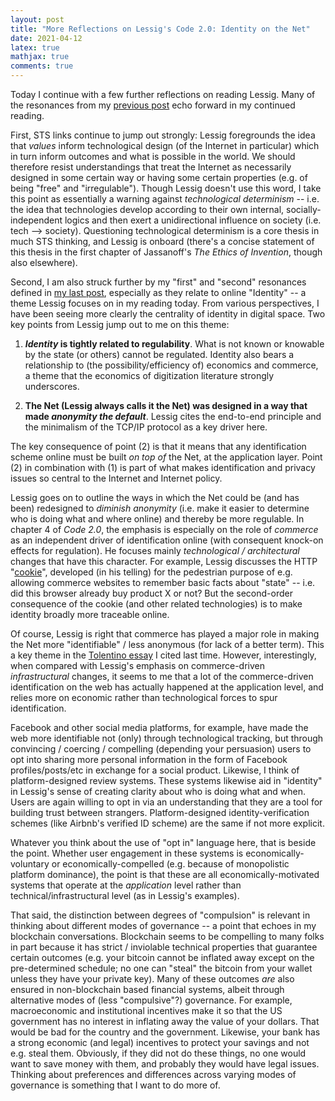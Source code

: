 ```yaml
---
layout: post 
title: "More Reflections on Lessig's Code 2.0: Identity on the Net" 
date: 2021-04-12
latex: true 
mathjax: true
comments: true
---
```


Today I continue with a few further reflections on reading Lessig. Many of the resonances from my [previous post](https://jeffreyfossett.com/2021/04/12/lessig-code-resonances.html) echo forward in my continued reading. 

First, STS links continue to jump out strongly: Lessig foregrounds the idea that *values* inform technological design (of the Internet in particular) which in turn inform outcomes and what is possible in the world. We should therefore resist understandings that treat the Internet as necessarily designed in some certain way or having some certain properties (e.g. of being "free" and "irregulable"). Though Lessig doesn't use this word, I take this point as essentially a warning against *technological determinism* -- i.e. the idea that technologies develop according to their own internal, socially-independent logics and then exert a unidirectional influence on society (i.e. tech --> society). Questioning technological determinism is a core thesis in much STS thinking, and Lessig is onboard (there's a concise statement of this thesis in the first chapter of Jassanoff's *The Ethics of Invention*, though also elsewhere).

Second, I am also struck further by my "first" and "second" resonances defined in [my last post](https://jeffreyfossett.com/2021/04/12/lessig-code-resonances.html), especially as they relate to online "Identity" -- a theme Lessig focuses on in my reading today. From various perspectives, I have been seeing more clearly the centrality of identity in digital space. Two key points from Lessig jump out to me on this theme: 

1. ***Identity* is tightly related to regulability**. What is not known or knowable by the state (or others) cannot be regulated. Identity also bears a relationship to (the possibility/efficiency of) economics and commerce, a theme that the economics of digitization literature strongly underscores. 

2. **The Net (Lessig always calls it the Net) was designed in a way that made *anonymity the default***. Lessig cites the end-to-end principle and the minimalism of the TCP/IP protocol as a key driver here. 

The key consequence of point (2) is that it means that any identification scheme online must be built *on top of* the Net, at the application layer. Point (2) in combination with (1) is part of what makes identification and privacy issues so central to the Internet and Internet policy. 

Lessig goes on to outline the ways in which the Net could be (and has been) redesigned to *diminish anonymity* (i.e. make it easier to determine who is doing what and where online) and thereby be more regulable. In chapter 4 of *Code 2.0*, the emphasis is especially on the role of *commerce* as an independent driver of identification online (with consequent knock-on effects for regulation). He focuses mainly *technological / architectural* changes that have this character. For example, Lessig discusses the HTTP "[cookie](https://en.wikipedia.org/wiki/HTTP_cookie)", developed (in his telling) for the pedestrian purpose of e.g. allowing commerce websites to remember basic facts about "state" -- i.e. did this browser already buy product X or not? But the second-order consequence of the cookie (and other related technologies) is to make identity broadly more traceable online. 

Of course, Lessig is right that commerce has played a major role in making the Net more "identifiable" / less anonymous (for lack of a better term). This a key theme in the [Tolentino essay](https://lab.cccb.org/en/the-i-in-the-internet/) I cited last time. However, interestingly, when compared with Lessig's emphasis on commerce-driven *infrastructural* changes, it seems to me that a lot of the commerce-driven identification on the web has actually happened at the application level, and relies more on economic rather than technological forces to spur identification. 

Facebook and other social media platforms, for example, have made the web more identifiable not (only) through technological tracking, but through convincing / coercing / compelling (depending your persuasion) users to opt into sharing more personal information in the form of Facebook profiles/posts/etc in exchange for a social product. Likewise, I think of platform-designed review systems. These systems likewise aid in "identity" in Lessig's sense of creating clarity about who is doing what and when. Users are again willing to opt in via an understanding that they are a tool for building trust between strangers. Platform-designed identity-verification schemes (like Airbnb's verified ID scheme) are the same if not more explicit. 

Whatever you think about the use of "opt in" language here, that is beside the point. Whether user engagement in these systems is economically-voluntary or economically-compelled (e.g. because of monopolistic platform dominance), the point is that these are all economically-motivated systems that operate at the *application* level rather than technical/infrastructural level (as in Lessig's examples). 

That said, the distinction between degrees of "compulsion" is relevant in thinking about different modes of governance -- a point that echoes in my blockchain conversations. Blockchain seems to be compelling to many folks in part because it has strict / inviolable technical properties that guarantee certain outcomes (e.g. your bitcoin cannot be inflated away except on the pre-determined schedule; no one can "steal" the bitcoin from your wallet unless they have your private key). Many of these outcomes *are* also ensured in non-blockchain based financial systems, albeit through alternative modes of (less "compulsive"?) governance. For example, macroeconomic and institutional incentives make it so that the US government has no interest in inflating away the value of your dollars. That would be bad for the country and the government. Likewise, your bank has a strong economic (and legal) incentives to protect your savings and not e.g. steal them. Obviously, if they did not do these things, no one would want to save money with them, and probably they would have legal issues. Thinking about preferences and differences across varying modes of governance is something that I want to do more of. 